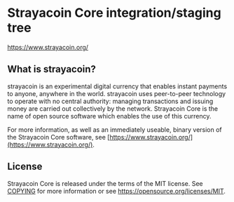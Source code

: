 Strayacoin Core integration/staging tree
=====================================


https://www.strayacoin.org/

What is strayacoin?
----------------

strayacoin is an experimental digital currency that enables instant payments to
anyone, anywhere in the world. strayacoin uses peer-to-peer technology to operate
with no central authority: managing transactions and issuing money are carried
out collectively by the network. Strayacoin Core is the name of open source
software which enables the use of this currency.

For more information, as well as an immediately useable, binary version of
the Strayacoin Core software, see [https://www.strayacoin.org/](https://www.strayacoin.org/).

License
-------

Strayacoin Core is released under the terms of the MIT license. See [COPYING](COPYING) for more
information or see https://opensource.org/licenses/MIT.
